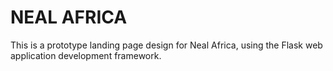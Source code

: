 # NEAL AFRICA
This is a prototype landing page design for Neal Africa, using the Flask web application development framework.
